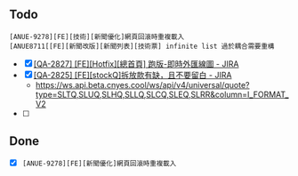 ## Todo
```
[ANUE-9278][FE][技術][新聞優化]網頁回滾時重複載入
[ANUE8711[[FE][新聞改版][新聞列表][技術票] infinite list 過於耦合需要重構
```
* [x] [[QA-2827] [FE][Hotfix][總首頁] 跑版-即時外匯線圖 - JIRA](https://cnyesrd.atlassian.net/browse/QA-2827)
* [x] [[QA-2825] [FE][stockQ]拆放款有缺，且不要留白 - JIRA](https://cnyesrd.atlassian.net/browse/QA-2825)
	* https://ws.api.beta.cnyes.cool/ws/api/v4/universal/quote?type=SLTQ,SLUQ,SLHQ,SLLQ,SLCQ,SLEQ,SLRR&column=I_FORMAT_V2
* [ ] 
## Done
* [x] `[ANUE-9278][FE][新聞優化]網頁回滾時重複載入`

